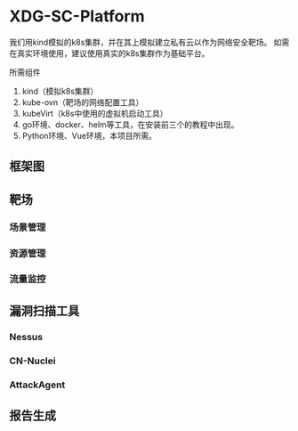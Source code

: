 # XDG-SC-Platform
我们用kind模拟的k8s集群，并在其上模拟建立私有云以作为网络安全靶场。
如需在真实环境使用，建议使用真实的k8s集群作为基础平台。

所需组件

1. kind（模拟k8s集群）
2. kube-ovn（靶场的网络配置工具）
3. kubeVirt（k8s中使用的虚拟机启动工具）
4. go环境、docker、helm等工具，在安装前三个的教程中出现。
5. Python环境、Vue环境，本项目所需。

## 框架图


## 靶场

### 场景管理


### 资源管理

### 流量监控


## 漏洞扫描工具

### Nessus

### CN-Nuclei

### AttackAgent


## 报告生成